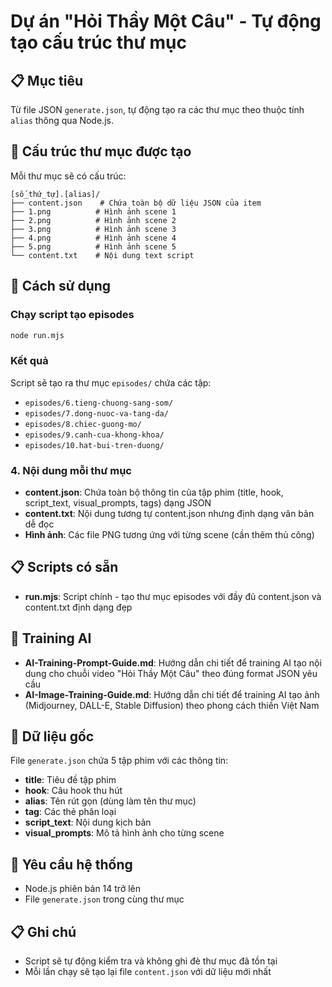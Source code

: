 # Dự án "Hỏi Thầy Một Câu" - Tự động tạo cấu trúc thư mục

## 📋 Mục tiêu
Từ file JSON `generate.json`, tự động tạo ra các thư mục theo thuộc tính `alias` thông qua Node.js.

## 📁 Cấu trúc thư mục được tạo
Mỗi thư mục sẽ có cấu trúc:
```
[số_thứ_tự].[alias]/
├── content.json    # Chứa toàn bộ dữ liệu JSON của item
├── 1.png          # Hình ảnh scene 1
├── 2.png          # Hình ảnh scene 2
├── 3.png          # Hình ảnh scene 3
├── 4.png          # Hình ảnh scene 4
├── 5.png          # Hình ảnh scene 5
└── content.txt    # Nội dung text script
```

## 🚀 Cách sử dụng

### Chạy script tạo episodes
```bash
node run.mjs
```

### Kết quả
Script sẽ tạo ra thư mục `episodes/` chứa các tập:
- `episodes/6.tieng-chuong-sang-som/`
- `episodes/7.dong-nuoc-va-tang-da/`
- `episodes/8.chiec-guong-mo/`
- `episodes/9.canh-cua-khong-khoa/`
- `episodes/10.hat-bui-tren-duong/`

### 4. Nội dung mỗi thư mục
- **content.json**: Chứa toàn bộ thông tin của tập phim (title, hook, script_text, visual_prompts, tags) dạng JSON
- **content.txt**: Nội dung tương tự content.json nhưng định dạng văn bản dễ đọc
- **Hình ảnh**: Các file PNG tương ứng với từng scene (cần thêm thủ công)

## 📋 Scripts có sẵn
- **run.mjs**: Script chính - tạo thư mục episodes với đầy đủ content.json và content.txt định dạng đẹp

## 🤖 Training AI
- **AI-Training-Prompt-Guide.md**: Hướng dẫn chi tiết để training AI tạo nội dung cho chuỗi video "Hỏi Thầy Một Câu" theo đúng format JSON yêu cầu
- **AI-Image-Training-Guide.md**: Hướng dẫn chi tiết để training AI tạo ảnh (Midjourney, DALL-E, Stable Diffusion) theo phong cách thiền Việt Nam

## 📝 Dữ liệu gốc
File `generate.json` chứa 5 tập phim với các thông tin:
- **title**: Tiêu đề tập phim
- **hook**: Câu hook thu hút
- **alias**: Tên rút gọn (dùng làm tên thư mục)
- **tag**: Các thẻ phân loại
- **script_text**: Nội dung kịch bản
- **visual_prompts**: Mô tả hình ảnh cho từng scene

## 🔧 Yêu cầu hệ thống
- Node.js phiên bản 14 trở lên
- File `generate.json` trong cùng thư mục

## 📋 Ghi chú
- Script sẽ tự động kiểm tra và không ghi đè thư mục đã tồn tại
- Mỗi lần chạy sẽ tạo lại file `content.json` với dữ liệu mới nhất